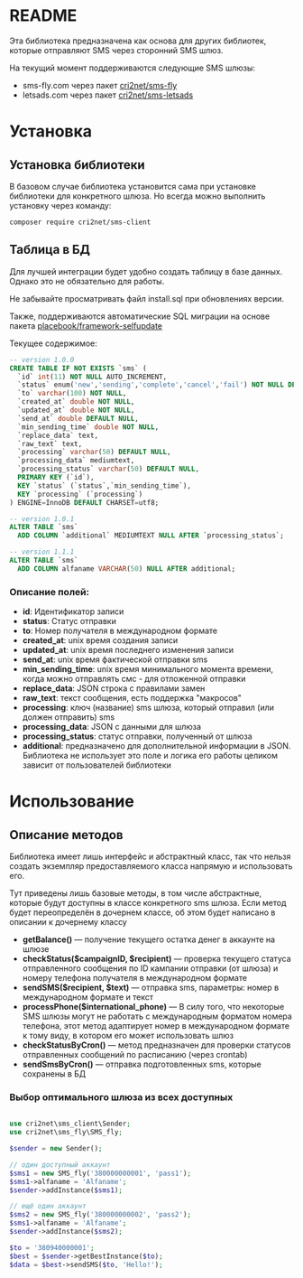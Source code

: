 # README

Эта библиотека предназначена как основа для других библиотек, которые отправляют SMS через сторонний SMS шлюз.

На  текущий момент поддерживаются следующие SMS шлюзы:
- sms-fly.com через пакет [cri2net/sms-fly](https://packagist.org/packages/cri2net/sms-fly)
- letsads.com через пакет [cri2net/sms-letsads](https://packagist.org/packages/cri2net/sms-letsads)

# Установка
## Установка библиотеки
В базовом случае библиотека установится сама при установке библиотеки для конкретного шлюза. Но всегда можно выполнить установку через команду:
```
composer require cri2net/sms-client
```
## Таблица в БД
Для лучшей интеграции будет удобно создать таблицу в базе данных. Однако это не обязательно для работы.

Не забывайте просматривать файл install.sql при обновлениях версии.

Также, поддерживаются автоматические SQL миграции на основе пакета [placebook/framework-selfupdate](https://packagist.org/packages/placebook/framework-selfupdate)

Текущее содержимое:
``` sql
-- version 1.0.0
CREATE TABLE IF NOT EXISTS `sms` (
  `id` int(11) NOT NULL AUTO_INCREMENT,
  `status` enum('new','sending','complete','cancel','fail') NOT NULL DEFAULT 'new',
  `to` varchar(100) NOT NULL,
  `created_at` double NOT NULL,
  `updated_at` double NOT NULL,
  `send_at` double DEFAULT NULL,
  `min_sending_time` double NOT NULL,
  `replace_data` text,
  `raw_text` text,
  `processing` varchar(50) DEFAULT NULL,
  `processing_data` mediumtext,
  `processing_status` varchar(50) DEFAULT NULL,
  PRIMARY KEY (`id`),
  KEY `status` (`status`,`min_sending_time`),
  KEY `processing` (`processing`)
) ENGINE=InnoDB DEFAULT CHARSET=utf8;

-- version 1.0.1
ALTER TABLE `sms`
  ADD COLUMN `additional` MEDIUMTEXT NULL AFTER `processing_status`;

-- version 1.1.1
ALTER TABLE `sms`
  ADD COLUMN alfaname VARCHAR(50) NULL AFTER additional;
```

### Описание полей:
- **id**: Идентификатор записи
- **status**: Статус отправки
- **to**: Номер получателя в международном формате
- **created_at**: unix время создания записи
- **updated_at**: unix время последнего изменения записи
- **send_at**: unix время фактической отправки sms
- **min_sending_time**: unix время минимального момента времени, когда можно отправлять смс - для отложенной отправки
- **replace_data**: JSON строка с правилами замен
- **raw_text**: текст сообщения, есть поддержка "макросов"
- **processing**: ключ (название) sms шлюза, который отправил (или должен отправить) sms
- **processing_data**: JSON с данными для шлюза
- **processing_status**: статус отправки, полученный от шлюза
- **additional**: предназначено для дополнительной информации в JSON. Библиотека не использует это поле и логика его работы целиком зависит от пользователей библиотеки

# Использование
## Описание методов
Библиотека имеет лишь интерфейс и абстрактный класс, так что нельзя создать экземпляр предоставляемого класса напрямую и использовать его.

Тут приведены лишь базовые методы, в том числе абстрактные, которые будут доступны в классе конкретного sms шлюза. Если метод будет переопределён в дочернем классе, об этом будет написано в описании к дочернему классу

- **getBalance()** — получение текущего остатка денег в аккаунте на шлюзе
- **checkStatus($campaignID, $recipient)** — проверка текущего статуса отправленного сообщения по ID кампании отправки (от шлюза) и номеру телефона получателя в международном формате
- **sendSMS($recipient, $text)** — отправка sms, параметры: номер в международном формате и текст
- **processPhone($international_phone)** — В силу того, что некоторые SMS шлюзы могут не работать с международным форматом номера телефона, этот метод адаптирует номер в международном формате к тому виду, в котором его может использовать шлюз
- **checkStatusByCron()** — метод предназначен для проверки статусов отправленных сообщений по расписанию (через crontab)
- **sendSmsByCron()** — отправка подготовленных sms, которые сохранены в БД


### Выбор оптимального шлюза из всех доступных
```php

use cri2net\sms_client\Sender;
use cri2net\sms_fly\SMS_fly;

$sender = new Sender();

// один доступный аккаунт
$sms1 = new SMS_fly('380000000001', 'pass1');
$sms1->alfaname = 'Alfaname';
$sender->addInstance($sms1);

// ещё один аккаунт
$sms2 = new SMS_fly('380000000002', 'pass2');
$sms1->alfaname = 'Alfaname';
$sender->addInstance($sms2);

$to = '380940000001';
$best = $sender->getBestInstance($to);
$data = $best->sendSMS($to, 'Hello!');

```